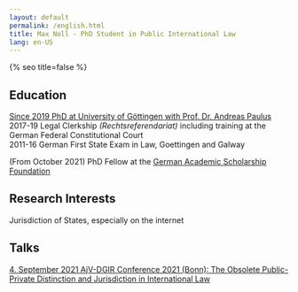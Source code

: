 ```yaml
---
layout: default
permalink: /english.html
title: Max Noll - PhD Student in Public International Law
lang: en-US
---
```

{% seo title=false %}
## Education
[Since 2019 PhD at University of Göttingen with Prof. Dr. Andreas Paulus](https://uni-goettingen.de/en/428947.html)  
2017-19 Legal Clerkship <i>(Rechtsreferendariat)</i> including training at the German Federal Constitutional Court  
2011-16 German First State Exam in Law, Goettingen and Galway  
  
(From October 2021) PhD Fellow at the [German Academic Scholarship Foundation](https://www.studienstiftung.de/en/leitbild/)  

## Research Interests  
Jurisdiction of States, especially on the internet

## Talks
[4. September 2021 AjV-DGIR Conference 2021 (Bonn): The Obsolete Public-Private Distinction and Jurisdiction in International Law](https://www.jura.uni-bonn.de/fileadmin/Fachbereich_Rechtswissenschaft/Einrichtungen/Institute/Voelkerrecht/AjV_Tagung_2021/AjV-DGIR_Conference_2021_Programme.pdf)
